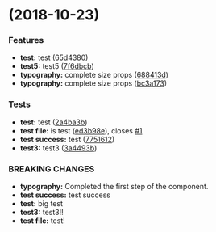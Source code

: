 <a name=""></a>
#  (2018-10-23)


### Features

* **test:** test ([65d4380](https://github.com/Adherentman/xyzUI/commit/65d4380))
* **test5:** test5 ([7f6dbcb](https://github.com/Adherentman/xyzUI/commit/7f6dbcb))
* **typography:** complete size props ([688413d](https://github.com/Adherentman/xyzUI/commit/688413d))
* **typography:** complete size props ([bc3a173](https://github.com/Adherentman/xyzUI/commit/bc3a173))


### Tests

* **test:** test ([2a4ba3b](https://github.com/Adherentman/xyzUI/commit/2a4ba3b))
* **test file:** is test ([ed3b98e](https://github.com/Adherentman/xyzUI/commit/ed3b98e)), closes [#1](https://github.com/Adherentman/xyzUI/issues/1)
* **test success:** test ([7751612](https://github.com/Adherentman/xyzUI/commit/7751612))
* **test3:** test3 ([3a4493b](https://github.com/Adherentman/xyzUI/commit/3a4493b))


### BREAKING CHANGES

* **typography:** Completed the first step of the component.
* **test success:** test success
* **test:** big test
* **test3:** test3!!
* **test file:** test!



